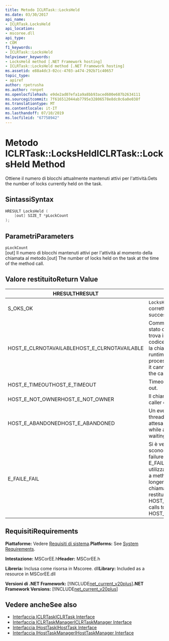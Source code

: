 ```yaml
---
title: Metodo ICLRTask::LocksHeld
ms.date: 03/30/2017
api_name:
- ICLRTask.LocksHeld
api_location:
- mscoree.dll
api_type:
- COM
f1_keywords:
- ICLRTask::LocksHeld
helpviewer_keywords:
- LocksHeld method [.NET Framework hosting]
- ICLRTask::LocksHeld method [.NET Framework hosting]
ms.assetid: e88a4dc3-02cc-4703-a474-292b71c40657
topic_type:
- apiref
author: rpetrusha
ms.author: ronpet
ms.openlocfilehash: e9de2ad07efa1a9a8bb93aced600e687b2634111
ms.sourcegitcommit: 7f616512044ab7795e32806578e8dc0c6a0e038f
ms.translationtype: MT
ms.contentlocale: it-IT
ms.lasthandoff: 07/10/2019
ms.locfileid: "67758942"
---
```

# <a name="iclrtasklocksheld-method"></a><span data-ttu-id="f5408-102">Metodo ICLRTask::LocksHeld</span><span class="sxs-lookup"><span data-stu-id="f5408-102">ICLRTask::LocksHeld Method</span></span>
<span data-ttu-id="f5408-103">Ottiene il numero di blocchi attualmente mantenuti attivi per l'attività.</span><span class="sxs-lookup"><span data-stu-id="f5408-103">Gets the number of locks currently held on the task.</span></span>  
  
## <a name="syntax"></a><span data-ttu-id="f5408-104">Sintassi</span><span class="sxs-lookup"><span data-stu-id="f5408-104">Syntax</span></span>  
  
```cpp  
HRESULT LocksHeld (  
    [out] SIZE_T *pLockCount  
);  
```  
  
## <a name="parameters"></a><span data-ttu-id="f5408-105">Parametri</span><span class="sxs-lookup"><span data-stu-id="f5408-105">Parameters</span></span>  
 `pLockCount`  
 <span data-ttu-id="f5408-106">[out] Il numero di blocchi mantenuti attivi per l'attività al momento della chiamata al metodo.</span><span class="sxs-lookup"><span data-stu-id="f5408-106">[out] The number of locks held on the task at the time of the method call.</span></span>  
  
## <a name="return-value"></a><span data-ttu-id="f5408-107">Valore restituito</span><span class="sxs-lookup"><span data-stu-id="f5408-107">Return Value</span></span>  
  
|<span data-ttu-id="f5408-108">HRESULT</span><span class="sxs-lookup"><span data-stu-id="f5408-108">HRESULT</span></span>|<span data-ttu-id="f5408-109">Descrizione</span><span class="sxs-lookup"><span data-stu-id="f5408-109">Description</span></span>|  
|-------------|-----------------|  
|<span data-ttu-id="f5408-110">S_OK</span><span class="sxs-lookup"><span data-stu-id="f5408-110">S_OK</span></span>|<span data-ttu-id="f5408-111">`LocksHeld` stato restituito correttamente.</span><span class="sxs-lookup"><span data-stu-id="f5408-111">`LocksHeld` returned successfully.</span></span>|  
|<span data-ttu-id="f5408-112">HOST_E_CLRNOTAVAILABLE</span><span class="sxs-lookup"><span data-stu-id="f5408-112">HOST_E_CLRNOTAVAILABLE</span></span>|<span data-ttu-id="f5408-113">Common language runtime (CLR) non è stato caricato in un processo oppure si trova in uno stato in cui non può eseguire codice gestito o elaborare correttamente la chiamata.</span><span class="sxs-lookup"><span data-stu-id="f5408-113">The common language runtime (CLR) has not been loaded into a process, or the CLR is in a state in which it cannot run managed code or process the call successfully.</span></span>|  
|<span data-ttu-id="f5408-114">HOST_E_TIMEOUT</span><span class="sxs-lookup"><span data-stu-id="f5408-114">HOST_E_TIMEOUT</span></span>|<span data-ttu-id="f5408-115">Timeout della chiamata.</span><span class="sxs-lookup"><span data-stu-id="f5408-115">The call timed out.</span></span>|  
|<span data-ttu-id="f5408-116">HOST_E_NOT_OWNER</span><span class="sxs-lookup"><span data-stu-id="f5408-116">HOST_E_NOT_OWNER</span></span>|<span data-ttu-id="f5408-117">Il chiamante non possiede il blocco.</span><span class="sxs-lookup"><span data-stu-id="f5408-117">The caller does not own the lock.</span></span>|  
|<span data-ttu-id="f5408-118">HOST_E_ABANDONED</span><span class="sxs-lookup"><span data-stu-id="f5408-118">HOST_E_ABANDONED</span></span>|<span data-ttu-id="f5408-119">Un evento è stato annullato durante un thread bloccato o fiber è rimasta in attesa su di esso.</span><span class="sxs-lookup"><span data-stu-id="f5408-119">An event was canceled while a blocked thread or fiber was waiting on it.</span></span>|  
|<span data-ttu-id="f5408-120">E_FAIL</span><span class="sxs-lookup"><span data-stu-id="f5408-120">E_FAIL</span></span>|<span data-ttu-id="f5408-121">Si è verificato un errore irreversibile sconosciuto.</span><span class="sxs-lookup"><span data-stu-id="f5408-121">An unknown catastrophic failure occurred.</span></span> <span data-ttu-id="f5408-122">Quando un metodo di E_FAIL viene restituito, CLR non è più utilizzabile all'interno del processo.</span><span class="sxs-lookup"><span data-stu-id="f5408-122">When a method returns E_FAIL, the CLR is no longer usable within the process.</span></span> <span data-ttu-id="f5408-123">Le chiamate successive ai metodi di hosting restituiranno HOST_E_CLRNOTAVAILABLE.</span><span class="sxs-lookup"><span data-stu-id="f5408-123">Subsequent calls to hosting methods return HOST_E_CLRNOTAVAILABLE.</span></span>|  
  
## <a name="requirements"></a><span data-ttu-id="f5408-124">Requisiti</span><span class="sxs-lookup"><span data-stu-id="f5408-124">Requirements</span></span>  
 <span data-ttu-id="f5408-125">**Piattaforme:** Vedere [Requisiti di sistema](../../../../docs/framework/get-started/system-requirements.md).</span><span class="sxs-lookup"><span data-stu-id="f5408-125">**Platforms:** See [System Requirements](../../../../docs/framework/get-started/system-requirements.md).</span></span>  
  
 <span data-ttu-id="f5408-126">**Intestazione:** MSCorEE.h</span><span class="sxs-lookup"><span data-stu-id="f5408-126">**Header:** MSCorEE.h</span></span>  
  
 <span data-ttu-id="f5408-127">**Libreria:** Inclusa come risorsa in Mscoree. dll</span><span class="sxs-lookup"><span data-stu-id="f5408-127">**Library:** Included as a resource in MSCorEE.dll</span></span>  
  
 <span data-ttu-id="f5408-128">**Versioni di .NET Framework:** [!INCLUDE[net_current_v20plus](../../../../includes/net-current-v20plus-md.md)]</span><span class="sxs-lookup"><span data-stu-id="f5408-128">**.NET Framework Versions:** [!INCLUDE[net_current_v20plus](../../../../includes/net-current-v20plus-md.md)]</span></span>  
  
## <a name="see-also"></a><span data-ttu-id="f5408-129">Vedere anche</span><span class="sxs-lookup"><span data-stu-id="f5408-129">See also</span></span>

- [<span data-ttu-id="f5408-130">Interfaccia ICLRTask</span><span class="sxs-lookup"><span data-stu-id="f5408-130">ICLRTask Interface</span></span>](../../../../docs/framework/unmanaged-api/hosting/iclrtask-interface.md)
- [<span data-ttu-id="f5408-131">Interfaccia ICLRTaskManager</span><span class="sxs-lookup"><span data-stu-id="f5408-131">ICLRTaskManager Interface</span></span>](../../../../docs/framework/unmanaged-api/hosting/iclrtaskmanager-interface.md)
- [<span data-ttu-id="f5408-132">Interfaccia IHostTask</span><span class="sxs-lookup"><span data-stu-id="f5408-132">IHostTask Interface</span></span>](../../../../docs/framework/unmanaged-api/hosting/ihosttask-interface.md)
- [<span data-ttu-id="f5408-133">Interfaccia IHostTaskManager</span><span class="sxs-lookup"><span data-stu-id="f5408-133">IHostTaskManager Interface</span></span>](../../../../docs/framework/unmanaged-api/hosting/ihosttaskmanager-interface.md)
